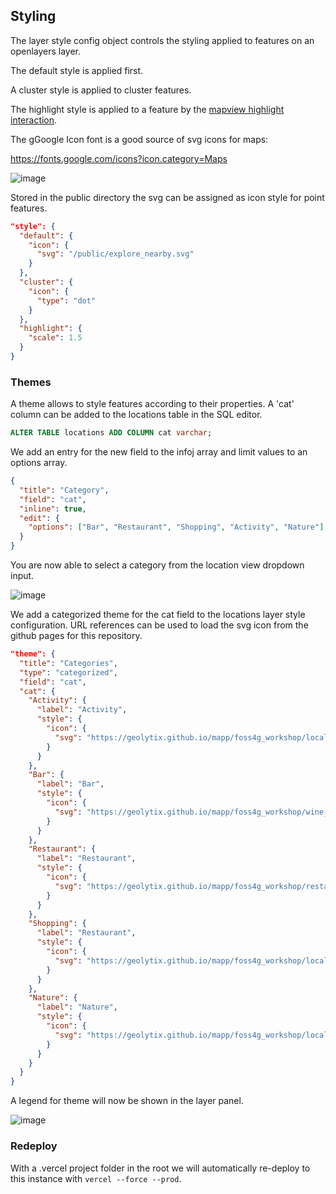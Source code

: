 ## Styling

The layer style config object controls the styling applied to features on an openlayers layer.

The default style is applied first.

A cluster style is applied to cluster features.

The highlight style is applied to a feature by the [mapview highlight interaction](https://geolytix.github.io/xyz/mapp/module-_mapview_interactions_highlight.html).

The gGoogle Icon font is a good source of svg icons for maps:

https://fonts.google.com/icons?icon.category=Maps

![image](https://github.com/user-attachments/assets/4aa5eaa8-2741-48ae-848c-7f9a023e93fc)

Stored in the public directory the svg can be assigned as icon style for point features.

```json
"style": {
  "default": {
    "icon": {
      "svg": "/public/explore_nearby.svg"
    }
  },
  "cluster": {
    "icon": {
      "type": "dot"
    }
  },
  "highlight": {
    "scale": 1.5
  }
}
```

### Themes

A theme allows to style features according to their properties. A 'cat' column can be added to the locations table in the SQL editor.

```sql
ALTER TABLE locations ADD COLUMN cat varchar;
```

We add an entry for the new field to the infoj array and limit values to an options array.

```json
{
  "title": "Category",
  "field": "cat",
  "inline": true,
  "edit": {
    "options": ["Bar", "Restaurant", "Shopping", "Activity", "Nature"]
  }
}
```

You are now able to select a category from the location view dropdown input.

![image](https://github.com/user-attachments/assets/7aef7402-8ccc-436b-9671-6fd4d2b13cec)

We add a categorized theme for the cat field to the locations layer style configuration. URL references can be used to load the svg icon from the github pages for this repository.

```json
"theme": {
  "title": "Categories",
  "type": "categorized",
  "field": "cat",
  "cat": {
    "Activity": {
      "label": "Activity",
      "style": {
        "icon": {
          "svg": "https://geolytix.github.io/mapp/foss4g_workshop/local_activity.svg"
        }
      }
    },
    "Bar": {
      "label": "Bar",
      "style": {
        "icon": {
          "svg": "https://geolytix.github.io/mapp/foss4g_workshop/wine_bar.svg"
        }
      }
    },
    "Restaurant": {
      "label": "Restaurant",
      "style": {
        "icon": {
          "svg": "https://geolytix.github.io/mapp/foss4g_workshop/restaurant.svg"
        }
      }
    },
    "Shopping": {
      "label": "Restaurant",
      "style": {
        "icon": {
          "svg": "https://geolytix.github.io/mapp/foss4g_workshop/local_mall.svg"
        }
      }
    },
    "Nature": {
      "label": "Nature",
      "style": {
        "icon": {
          "svg": "https://geolytix.github.io/mapp/foss4g_workshop/local_florist.svg"
        }
      }
    }
  }
}
```

A legend for theme will now be shown in the layer panel.

![image](https://github.com/user-attachments/assets/879ad556-8a46-4f21-9cab-654d5bb3e6db)

### Redeploy

With a .vercel project folder in the root we will automatically re-deploy to this instance with `vercel --force --prod`.
